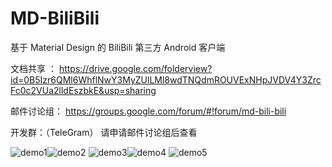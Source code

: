 # MD-BiliBili
基于 Material Design 的 BiliBili 第三方 Android 客户端

文档共享 ： 
https://drive.google.com/folderview?id=0B5Izr6QMl6WhflNwY3MyZUlLMl8wdTNQdmROUVExNHpJVDV4Y3ZrcFc0c2VUa2lldEszbkE&usp=sharing

邮件讨论组：
https://groups.google.com/forum/#!forum/md-bili-bili

开发群：（TeleGram）
请申请邮件讨论组后查看

![demo1](http://i4.tietuku.com/ccc877c96ff6c351.png)![demo2](http://i4.tietuku.com/c179c9cd9fa8d525.png)
![demo3](http://i4.tietuku.com/96b668b7bfb82dca.png)![demo4](http://i4.tietuku.com/73fba987232d39d5.png)
![demo5](http://i4.tietuku.com/ce0b9a95c8b2ce23.png)

